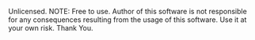 Unlicensed.
NOTE: Free to use.
      Author of this software is not responsible for any consequences resulting from the usage of this software.
      Use it at your own risk.
      Thank You.
